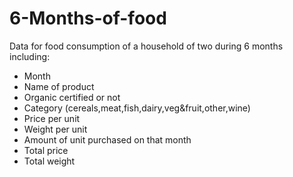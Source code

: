 6-Months-of-food
================
Data for food consumption of a household of two during 6 months including:

- Month
- Name of product
- Organic certified or not
- Category (cereals,meat,fish,dairy,veg&fruit,other,wine)
- Price per unit
- Weight per unit
- Amount of unit purchased on that month
- Total price
- Total weight

